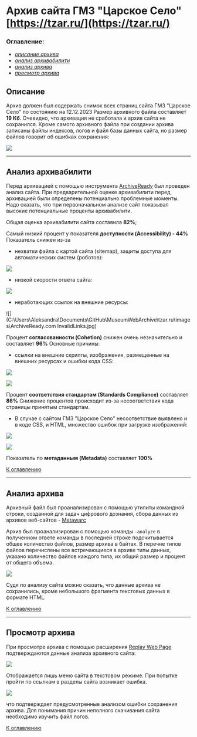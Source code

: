# Архив сайта ГМЗ "Царское Село" [https://tzar.ru/](https://tzar.ru/)

### Оглавление:

- [*описание архива*](#описание) 
- [*анализ архивабилити*](#анализ-архивабилити) 
- [*анализ архива*](#анализ-архива)
- [*просмотр архива*](#просмотр-архива)

## Описание
Архив должен был содержать снимок всех страниц сайта ГМЗ "Царское Село" по состоянию на 12.12.2023
Размер архивного файла составляет **19 Кб**. Очевидно, что архивация не сработала и архив сайта не сохранился.
Кроме самого архивного файла при создании архива записаны файлы индексов, логов и файл базы данных 
сайта, но размер файлов говорит об ошибках сохранения:

![](C:\Users\Aleksandra\Documents\GitHub\MuseumWebArchive\tzar.ru\images\tzar.ru.jpg)
___
## Анализ архивабилити
Перед архивацией с помощью инструмента [ArchiveReady](https://archiveready.com/) был проведен анализ сайта.
При предварительной оценке архивабилити перед архивацией были определены потенциально проблемные 
моменты. Надо сказать, что при первоначальном анализе сайт показывал высокие потенциальные проценты архивабилити.

Общая оценка архивабилити сайта составила **82%**;

Cамый низкий процент у показателя **доступности (Accessibility) - 44%**
Показатель снижен из-за 
    
- нехватки файла с картой сайта (sitemap),  защиты доступа для автоматических систем (роботов):

![](C:\Users\Aleksandra\Documents\GitHub\MuseumWebArchive\tzar.ru\images\ArchiveReadySitemap.jpg)

- низкой скорости ответа сайта:

![](C:\Users\Aleksandra\Documents\GitHub\MuseumWebArchive\tzar.ru\images\ArchiveReady_response.jpg)

- неработающих ссылок на внешние ресурсы: 

![](C:\Users\Aleksandra\Documents\GitHub\MuseumWebArchive\tzar.ru\images\ArchiveReady.com InvalidLinks.jpg)

Процент **согласованности (Cohetion)** снижен очень незначительно и составляет **96%**
Основные причины:

- ссылки на внешние скрипты, изображения, размещенные на внешних ресурсах и ошибки кода CSS:

![](C:\Users\Aleksandra\Documents\GitHub\MuseumWebArchive\tzar.ru\images\ArchiveReadyRemoteImages.jpg)

![](C:\Users\Aleksandra\Documents\GitHub\MuseumWebArchive\tzar.ru\images\ArchiveReadyRemoteScript.jpg)

Процент **соответствия стандартам (Standards Compliance)** составляет **86%**
Снижение процентов происходит из-за несоответствия кода страницы принятым стандартам. 
- В случае с сайтом ГМЗ "Царское Село" несоответствие выявлено и в коде CSS, и HTML, множество ошибок при загрузке изображений:

![](C:\Users\Aleksandra\Documents\GitHub\MuseumWebArchive\tzar.ru\images\ArchiveReadyInvalidHTML.jpg)

![](C:\Users\Aleksandra\Documents\GitHub\MuseumWebArchive\tzar.ru\images\ArchiveReadyImageErrors.jpg)

Показатель по **метаданным (Metadata)** составляет **100%**

[К оглавлению](#оглавление)
___
## Анализ архива

Архивный файл был проанализирован с помощью утилиты командной строки, созданной 
для задач цифрового дознания, сбора данных из архивов веб-сайтов - [Metawarc](https://github.com/datacoon/metawarc)

Архив был проанализирован с помощью команды `-analyze`
в полученном ответе команды в последней строке подсчитывается общее количество файлов, 
размер архива в байтах. В перечне типов файлов перечислены все встречающиеся в архиве 
типы данных, указано количество файлов каждого типа, их общий размер и процент от общего объема.

![](C:\Users\Aleksandra\Documents\GitHub\MuseumWebArchive\tzar.ru\images\CWindowssystem32cmd.exe.jpg)

Судя по анализу сайта можно сказать, что данные архива не сохранились, кроме небольшого фрагмента текстовых данных в формате HTML.

[К оглавлению](#оглавление)
___
## Просмотр архива

При просмотре архива с помощью расширения [Replay Web Page](https://replayweb.page/) подтверждаются данные анализа архивного сайта:

![](C:\Users\Aleksandra\Documents\GitHub\MuseumWebArchive\tzar.ru\images\ReplayWeb.page_Home.jpg)

Отображается лишь меню сайта в текстовом режиме.
При попытке пройти по ссылкам в разделы сайта возникает ошибка.

![](C:\Users\Aleksandra\Documents\GitHub\MuseumWebArchive\tzar.ru\images\ReplayWeb.page_menu.jpg)

что подтверждает предусмотренные анализом ошибки сохранения архива.
Для понимания причин неполного скачивания сайта необходимо изучить файл логов.

[К оглавлению](#оглавление)